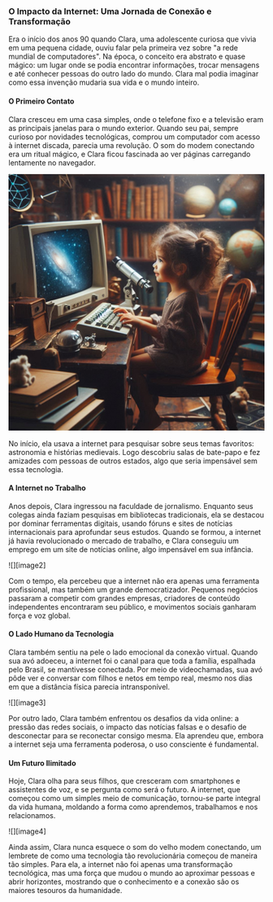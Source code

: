 ### **O Impacto da Internet: Uma Jornada de Conexão e Transformação**

Era o início dos anos 90 quando Clara, uma adolescente curiosa que vivia em uma pequena cidade, ouviu falar pela primeira vez sobre "a rede mundial de computadores". Na época, o conceito era abstrato e quase mágico: um lugar onde se podia encontrar informações, trocar mensagens e até conhecer pessoas do outro lado do mundo. Clara mal podia imaginar como essa invenção mudaria sua vida e o mundo inteiro.

#### **O Primeiro Contato**

Clara cresceu em uma casa simples, onde o telefone fixo e a televisão eram as principais janelas para o mundo exterior. Quando seu pai, sempre curioso por novidades tecnológicas, comprou um computador com acesso à internet discada, parecia uma revolução. O som do modem conectando era um ritual mágico, e Clara ficou fascinada ao ver páginas carregando lentamente no navegador.

<img src="./imagens/_a919a7dd-243d-45a3-bdc1-3a72225578dd.jpg" alt="Menina pesquisando sobre astronomia no computador">

No início, ela usava a internet para pesquisar sobre seus temas favoritos: astronomia e histórias medievais. Logo descobriu salas de bate-papo e fez amizades com pessoas de outros estados, algo que seria impensável sem essa tecnologia.

#### **A Internet no Trabalho**

Anos depois, Clara ingressou na faculdade de jornalismo. Enquanto seus colegas ainda faziam pesquisas em bibliotecas tradicionais, ela se destacou por dominar ferramentas digitais, usando fóruns e sites de notícias internacionais para aprofundar seus estudos. Quando se formou, a internet já havia revolucionado o mercado de trabalho, e Clara conseguiu um emprego em um site de notícias online, algo impensável em sua infância.

![][image2]

Com o tempo, ela percebeu que a internet não era apenas uma ferramenta profissional, mas também um grande democratizador. Pequenos negócios passaram a competir com grandes empresas, criadores de conteúdo independentes encontraram seu público, e movimentos sociais ganharam força e voz global.

#### **O Lado Humano da Tecnologia**

Clara também sentiu na pele o lado emocional da conexão virtual. Quando sua avó adoeceu, a internet foi o canal para que toda a família, espalhada pelo Brasil, se mantivesse conectada. Por meio de videochamadas, sua avó pôde ver e conversar com filhos e netos em tempo real, mesmo nos dias em que a distância física parecia intransponível.

![][image3]

Por outro lado, Clara também enfrentou os desafios da vida online: a pressão das redes sociais, o impacto das notícias falsas e o desafio de desconectar para se reconectar consigo mesma. Ela aprendeu que, embora a internet seja uma ferramenta poderosa, o uso consciente é fundamental.

#### **Um Futuro Ilimitado**

Hoje, Clara olha para seus filhos, que cresceram com smartphones e assistentes de voz, e se pergunta como será o futuro. A internet, que começou como um simples meio de comunicação, tornou-se parte integral da vida humana, moldando a forma como aprendemos, trabalhamos e nos relacionamos.

![][image4]

Ainda assim, Clara nunca esquece o som do velho modem conectando, um lembrete de como uma tecnologia tão revolucionária começou de maneira tão simples. Para ela, a internet não foi apenas uma transformação tecnológica, mas uma força que mudou o mundo ao aproximar pessoas e abrir horizontes, mostrando que o conhecimento e a conexão são os maiores tesouros da humanidade.